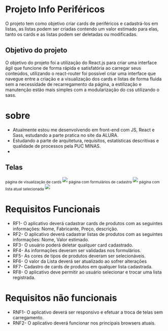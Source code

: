 # Projeto Info Periféricos 

O projeto tem como objetivo criar cards de periféricos e cadastrá-los em listas, as listas podem ser criadas contendo um valor estimado para elas, tanto os cards e 
as listas podem ser deletadas ou modificadas. 

## Objetivo do projeto   

O objetivo do projeto foi a utilização do React.js para criar uma interface ágil que funcione de forma rápida e satisfatória ao carregar seus conteúdos, utilizando o 
react-router foi possível criar uma interface que navegue entre a criação e a visualização dos cards e listas de forma fluida sem a necessidade de recarregamento da página, a estilização e manutenção estão mais simples com a modularização do css utilizando o sass. 

# sobre  

- Atualmente estou me desenvolvendo em front-end com JS, React e Sass, estudando a parte pratica no site da ALURA. 
- Estudando a parte de arquitetura, requisitos, estatísticas descritivas e qualidade de processos pela PUC MINAS.  
- 
## Telas 

<div> 
  <sub>página de visualização de cards </sub> 
  <img src="https://user-images.githubusercontent.com/103278618/225445293-59f034a2-1e18-4ecd-93a7-a9fb0d62a8f8.png" /> 
  <sub>página com formulários de cadastro </sub> 
  <img src="https://user-images.githubusercontent.com/103278618/225445303-b73227d7-f7a4-47eb-a675-1a5202d00163.png" /> 
  <sub>página com lista atual selecionada </sub> 
  <img src="https://user-images.githubusercontent.com/103278618/225445304-a07a8a81-eab9-4c1c-ae6a-8ddcf736a56b.png" /> 
<div> 
 
# Requisitos Funcionais 
- RF1- O aplicativo deverá cadastrar cards de produtos com as seguintes informações: Nome, Fabricante, Preço, descrição. 
- RF2- O aplicativo deverá cadastrar listas de produtos com as seguintes informações: Nome, Valor estimado. 
- RF3- O usuário poderá deletar qualquer card cadastrado. 
- RF4- As informações deveram ser validadas nos formulários. 
- RF5- As cores de tipos de produtos deveram ser selecionáveis. 
- RF6- O valor da Lista deverá ser atualizado ao sofrer alterações 
- RF7- Cadastro de cards de produtos em qualquer lista cadastrada. 
- RF8- O aplicativo deve permitir ao usuário selecionar e trocar uma lista registrada. 
# Requisitos não funcionais 
- RNF1- O aplicativo deverá ser responsivo e efetuar a troca de telas sem carregamento. 
- RNF2- O aplicativo deverá funcionar nos principais browsers atuais. 

 
 
